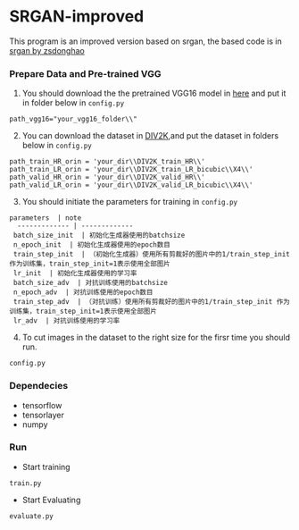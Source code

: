 # SRGAN-improved

This program is an improved version based on srgan, the based code is in [srgan by zsdonghao](https://github.com/tensorlayer/srgan)

### Prepare Data and Pre-trained VGG
1. You should download the the pretrained VGG16 model in [here](https://www.cs.toronto.edu/~frossard/vgg16/vgg16_weights.npz) and put it in folder below in `config.py`<br>
```
path_vgg16="your_vgg16_folder\\"
``` 
2. You can download the dataset in [DIV2K](http://www.vision.ee.ethz.ch/ntire17/),and put the dataset in folders below in `config.py`<br> 
```
path_train_HR_orin = 'your_dir\\DIV2K_train_HR\\'
path_train_LR_orin = 'your_dir\\DIV2K_train_LR_bicubic\\X4\\'
path_valid_HR_orin = 'your_dir\\DIV2K_valid_HR\\'
path_valid_LR_orin = 'your_dir\\DIV2K_valid_LR_bicubic\\X4\\'
```
3. You should initiate the parameters for training in `config.py`<br>
```
parameters  | note 
  ------------- | ------------- 
 batch_size_init  | 初始化生成器使用的batchsize 
 n_epoch_init  | 初始化生成器使用的epoch数目 
 train_step_init  | （初始化生成器）使用所有剪裁好的图片中的1/train_step_init 作为训练集，train_step_init=1表示使用全部图片 
 lr_init  | 初始化生成器使用的学习率 
 batch_size_adv  | 对抗训练使用的batchsize 
 n_epoch_adv  | 对抗训练使用的epoch数目 
 train_step_adv  | （对抗训练）使用所有剪裁好的图片中的1/train_step_init 作为训练集，train_step_init=1表示使用全部图片  
 lr_adv  | 对抗训练使用的学习率 
```
4. To cut images in the dataset to the right size for the firsr time you should run.<br> 
```
config.py
```

### Dependecies
* tensorflow 
* tensorlayer
* numpy

### Run
* Start training
```
train.py
```
* Start Evaluating
```
evaluate.py
```


